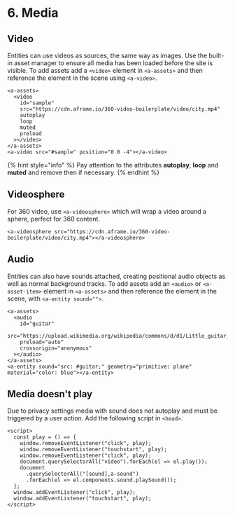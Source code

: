 # 6. Media

## Video

Entities can use videos as sources, the same way as images. Use the built-in asset manager to ensure all media has been loaded before the site is visible. To add assets add a `<video>` element in `<a-assets>` and then reference the element in the scene using `<a-video>`.

```markup
<a-assets>
  <video
    id="sample"
    src="https://cdn.aframe.io/360-video-boilerplate/video/city.mp4"
    autoplay
    loop
    muted
    preload
  ></video>
</a-assets>
<a-video src="#sample" position="0 0 -4"></a-video>
```

{% hint style="info" %}
Pay attention to the attributes **autoplay**, **loop** and **muted** and remove then if necessary.
{% endhint %}

## Videosphere

For 360 video, use `<a-videosphere>` which will wrap a video around a sphere, perfect for 360 content.

```markup
<a-videosphere src="https://cdn.aframe.io/360-video-boilerplate/video/city.mp4"></a-videosphere>
```

## Audio

Entities can also have sounds attached, creating positional audio objects as well as normal background tracks. To add assets add an `<audio>` or `<a-asset-item>` element in `<a-assets>` and then reference the element in the scene, with `<a-entity sound="">`.

```markup
<a-assets>
  <audio
    id="guitar"
    src="https://upload.wikimedia.org/wikipedia/commons/d/d1/Little_guitar_%28Antti_Luode%29.mp3"
    preload="auto"
    crossorigin="anonymous"
  ></audio>
</a-assets>
<a-entity sound="src: #guitar;" geometry="primitive: plane" material="color: blue"></a-entity>
```

## Media doesn't play

Due to privacy settings media with sound does not autoplay and must be triggered by a user action. Add the following script in `<head>`.

```markup
<script>
  const play = () => {
    window.removeEventListener("click", play);
    window.removeEventListener("touchstart", play);
    window.removeEventListener("click", play);
    document.querySelectorAll("video").forEach(el => el.play());
    document
      .querySelectorAll("[sound],a-sound")
      .forEach(el => el.components.sound.playSound());
  };
  window.addEventListener("click", play);
  window.addEventListener("touchstart", play);
</script>
```

